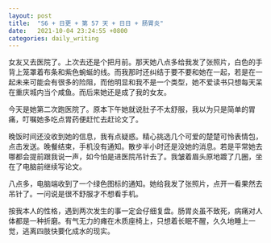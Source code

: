 ```yaml
---
layout: post
title:  "S6 + 日更 + 第 57 天 + 日日 + 肠胃炎"
date:   2021-10-04 23:24:55 +0800
categories: daily_writing
---
```

女友又去医院了。上次去还是个把月前。那天她八点多给我发了张照片，白色的手背上笼罩着布条和紫色蜿蜒的线。而我那时还纠结于要不要和她在一起，若是在一起未来可能会有很多的险阻，而他明显和我不是一个类型，她不爱读书只想每天呆在重庆城内当个咸鱼。而后来她还是成了我的女友。

今天是她第二次跑医院了。原本下午她就说肚子不太舒服，我以为只是简单的胃痛，叮嘱她多吃点胃药便赶忙去赶论文了。

晚饭时间还没收到她的信息，我有点疑惑。精心挑选几个可爱的楚楚可怜表情包，点击发送。晚餐结束，手机没有通知。散步半小时还是没她的消息。若是平常她去哪都会提前跟我说一声，如今怕是进医院吊针去了。我皱着眉头原地踱了几圈，坐在了电脑前继续写论文。

八点多，电脑端收到了一个绿色图标的通知。她给我发了张照片，点开一看果然去吊针了。一问说是很不舒服才不想看手机。

按我本人的性格，遇到两次发生的事一定会仔细复盘。肠胃炎虽不致死，病痛对人体都是一种折磨。有气无力的瘫在木质座椅上，只想着长眠不醒，久久地睡上一觉，逃离四肢快要化成水的现实。
